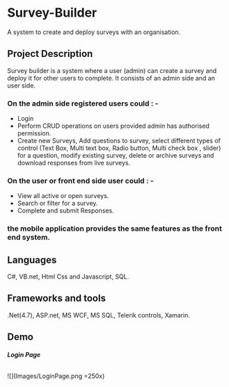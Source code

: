 # Survey-Builder
A system to create and deploy surveys with an organisation.

## Project Description
Survey builder is a system where a user (admin) can create a survey
and deploy it for other users to complete.
It consists of an admin side and an user side.


### On the admin side registered users could : -
* Login 
* Perform CRUD operations on users provided admin has authorised permission.
* Create new Surveys, Add questions to survey, select different types of control (Text Box, Multi text box, Radio button, Multi check box , slider) for a question, modify existing survey, delete or archive surveys and download responses from live surveys.


### On the user or front end side user could : -
* View all active or open surveys.
* Search or filter for a survey.
* Complete and submit Responses.

### the mobile application provides the same features as the front end system.

## Languages
C#, VB.net, Html Css and Javascript, SQL.

## Frameworks and tools  
.Net(4.7), ASP.net, MS WCF, MS SQL, Telerik controls, Xamarin.


## Demo

###### **Login Page**
![](Images/LoginPage.png =250x)



